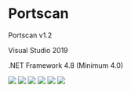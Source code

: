 # Portscan
  <p>Portscan v1.2</p>
  <p>Visual Studio 2019</p>
  <p>.NET Framework 4.8 (Minimum 4.0)</p>
  <img src="https://www.photo.herominyum.com/resimler/2020/05/28/dwBj.png" />
  <img src="https://www.photo.herominyum.com/resimler/2020/05/28/dWe5.png" />
  <img src="https://www.photo.herominyum.com/resimler/2020/05/28/dCYe.png" />
  <img src="https://www.photo.herominyum.com/resimler/2020/05/28/ds4y.png" />
  <img src="https://www.photo.herominyum.com/resimler/2020/05/28/d9TV.png" />
  <img src="https://www.photo.herominyum.com/resimler/2020/05/28/dV93.png" />